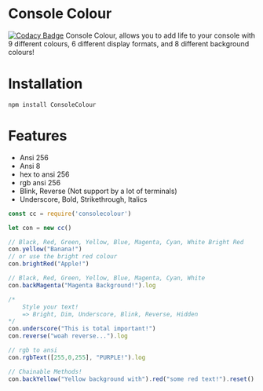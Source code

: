 # Console Colour
[![Codacy Badge](https://api.codacy.com/project/badge/Grade/c88a430b26e5405999de3907f967bd2b)](https://www.codacy.com/manual/AvexCodes/consolecolour?utm_source=github.com&amp;utm_medium=referral&amp;utm_content=AvexCodes/consolecolour&amp;utm_campaign=Badge_Grade)
Console Colour, allows you to add life to your console with 9 different colours, 6 different display formats, and 8 different background colours!

# Installation
```
npm install ConsoleColour
```
# Features
- Ansi 256
- Ansi 8
- hex to ansi 256
- rgb ansi 256
- Blink, Reverse (Not support by a lot of terminals)
- Underscore, Bold, Strikethrough, Italics

 ``` js
const cc = require('consolecolour')

let con = new cc()

// Black, Red, Green, Yellow, Blue, Magenta, Cyan, White Bright Red
con.yellow("Banana!")
// or use the bright red colour
con.brightRed("Apple!")

// Black, Red, Green, Yellow, Blue, Magenta, Cyan, White
con.backMagenta("Magenta Background!").log

/*
	 Style your text!
	 => Bright, Dim, Underscore, Blink, Reverse, Hidden
*/
con.underscore("This is total important!")
con.reverse("woah reverse...").log

// rgb to ansi
con.rgbText([255,0,255], "PURPLE!").log

// Chainable Methods!
con.backYellow("Yellow background with").red("some red text!").reset().blink("Blinking...").log


```	

